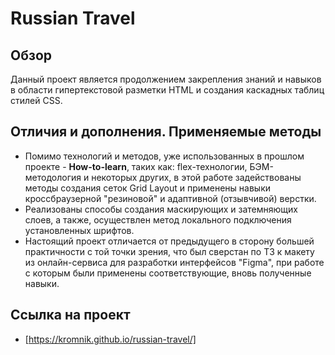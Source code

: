 # Russian Travel

## Обзор

Данный проект является продолжением закрепления знаний и навыков в области гипертекстовой разметки HTML и создания каскадных таблиц стилей CSS.

## Отличия и дополнения. Применяемые методы

* Помимо технологий и методов, уже использованных в прошлом проекте - **How-to-learn**, таких как: flex-технологии, БЭМ-методология и некоторых других, в этой работе задействованы методы создания cеток Grid Layout и применены навыки  кроссбраузерной "резиновой" и адаптивной (отзывчивой) верстки.  
* Реализованы способы создания маскирующих и затемняющих слоев, а также, осуществлен метод локального подключения установленных шрифтов.  
* Настоящий проект отличается от предыдущего в сторону большей практичности с той точки зрения, что был сверстан по ТЗ к макету из онлайн-сервиса для разработки интерфейсов "Figma", при работе с которым были применены соответствующие, вновь полученные навыки. 

## Ссылка на проект

* [https://kromnik.github.io/russian-travel/]

